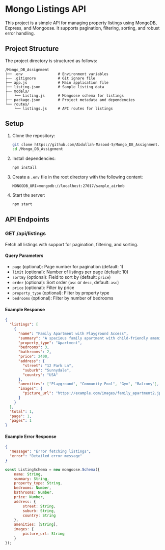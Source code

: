 # Mongo Listings API

This project is a simple API for managing property listings using MongoDB, Express, and Mongoose. It supports pagination, filtering, sorting, and robust error handling.

## Project Structure

The project directory is structured as follows:

```
/Mongo_DB_Assignment
├── .env                # Environment variables
├── .gitignore          # Git ignore file
├── app.js              # Main application file
├── listing.json        # Sample listing data
├── models/
│   └── Listing.js      # Mongoose schema for listings
├── package.json        # Project metadata and dependencies
└── routes/
    └── listings.js     # API routes for listings
```


## Setup

1. Clone the repository:
    ```sh
    git clone https://github.com/Abdullah-Masood-5/Mongo_DB_Assignment.git
    cd /Mongo_DB_Assignment
    ```

2. Install dependencies:
    ```sh
    npm install
    ```

3. Create a `.env` file in the root directory with the following content:
    ```
    MONGODB_URI=mongodb://localhost:27017/sample_airbnb
    ```

4. Start the server:
    ```sh
    npm start
    ```

## API Endpoints

### GET /api/listings

Fetch all listings with support for pagination, filtering, and sorting.

#### Query Parameters

- `page` (optional): Page number for pagination (default: 1)
- `limit` (optional): Number of listings per page (default: 10)
- `sortBy` (optional): Field to sort by (default: `price`)
- `order` (optional): Sort order (`asc` or `desc`, default: `asc`)
- `price` (optional): Filter by price
- `property_type` (optional): Filter by property type
- `bedrooms` (optional): Filter by number of bedrooms


#### Example Response

```json
{
  "listings": [
    {
      "name": "Family Apartment with Playground Access",
      "summary": "A spacious family apartment with child-friendly amenities.",
      "property_type": "Apartment",
      "bedrooms": 3,
      "bathrooms": 2,
      "price": 2400,
      "address": {
        "street": "12 Park Ln",
        "suburb": "Sunnydale",
        "country": "USA"
      },
      "amenities": ["Playground", "Community Pool", "Gym", "Balcony"],
      "images": {
        "picture_url": "https://example.com/images/family_apartment2.jpg"
      }
    }
  ],
  "total": 1,
  "page": 1,
  "pages": 1
}
```
#### Example Error Response
```json
{
  "message": "Error fetching listings",
  "error": "Detailed error message"
}
```
```javascript
const ListingSchema = new mongoose.Schema({
    name: String,
    summary: String,
    property_type: String,
    bedrooms: Number,
    bathrooms: Number,
    price: Number,
    address: {
        street: String,
        suburb: String,
        country: String
    },
    amenities: [String],
    images: {
        picture_url: String
    }
});
```
